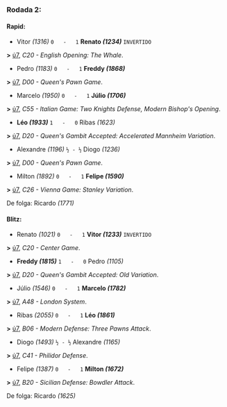 ### Rodada 2:

#### Rapid:

* Vitor *(1316)* `0   -   1` **Renato *(1234)*** `INVERTIDO`

**>** [ὑ7](https://www.lichess.org/uoeqKY9M), *C20 - English Opening: The Whale*.
* Pedro *(1183)* `0   -   1` **Freddy *(1868)*** 

**>** [ὑ7](https://www.lichess.org/7lTkPhIV), *D00 - Queen's Pawn Game*.
* Marcelo *(1950)* `0   -   1` **Júlio *(1706)*** 

**>** [ὑ7](https://www.lichess.org/t9BXx170), *C55 - Italian Game: Two Knights Defense, Modern Bishop's Opening*.
* **Léo *(1933)*** `1   -   0` Ribas *(1623)* 

**>** [ὑ7](https://www.lichess.org/MpK0U206), *D20 - Queen's Gambit Accepted: Accelerated Mannheim Variation*.
* Alexandre *(1196)* `½ - ½` Diogo *(1236)* 

**>** [ὑ7](https://www.lichess.org/H9GhqhfH), *D00 - Queen's Pawn Game*.
* Milton *(1892)* `0   -   1` **Felipe *(1590)*** 

**>** [ὑ7](https://www.lichess.org/dVbOLTNR), *C26 - Vienna Game: Stanley Variation*.

De folga: Ricardo *(1771)*

#### Blitz:

* Renato *(1021)* `0   -   1` **Vitor *(1233)*** `INVERTIDO`

**>** [ὑ7](https://www.lichess.org/8D1HswlL), *C20 - Center Game*.
* **Freddy *(1815)*** `1   -   0` Pedro *(1105)* 

**>** [ὑ7](https://www.lichess.org/3GCiQUZb), *D20 - Queen's Gambit Accepted: Old Variation*.
* Júlio *(1546)* `0   -   1` **Marcelo *(1782)*** 

**>** [ὑ7](https://www.lichess.org/bLg3vsmi), *A48 - London System*.
* Ribas *(2055)* `0   -   1` **Léo *(1861)*** 

**>** [ὑ7](https://www.lichess.org/2aruQaIu), *B06 - Modern Defense: Three Pawns Attack*.
* Diogo *(1493)* `½ - ½` Alexandre *(1165)* 

**>** [ὑ7](https://www.lichess.org/JLLAkhLx), *C41 - Philidor Defense*.
* Felipe *(1387)* `0   -   1` **Milton *(1672)*** 

**>** [ὑ7](https://www.lichess.org/DJGNYvmh), *B20 - Sicilian Defense: Bowdler Attack*.

De folga: Ricardo *(1625)*

